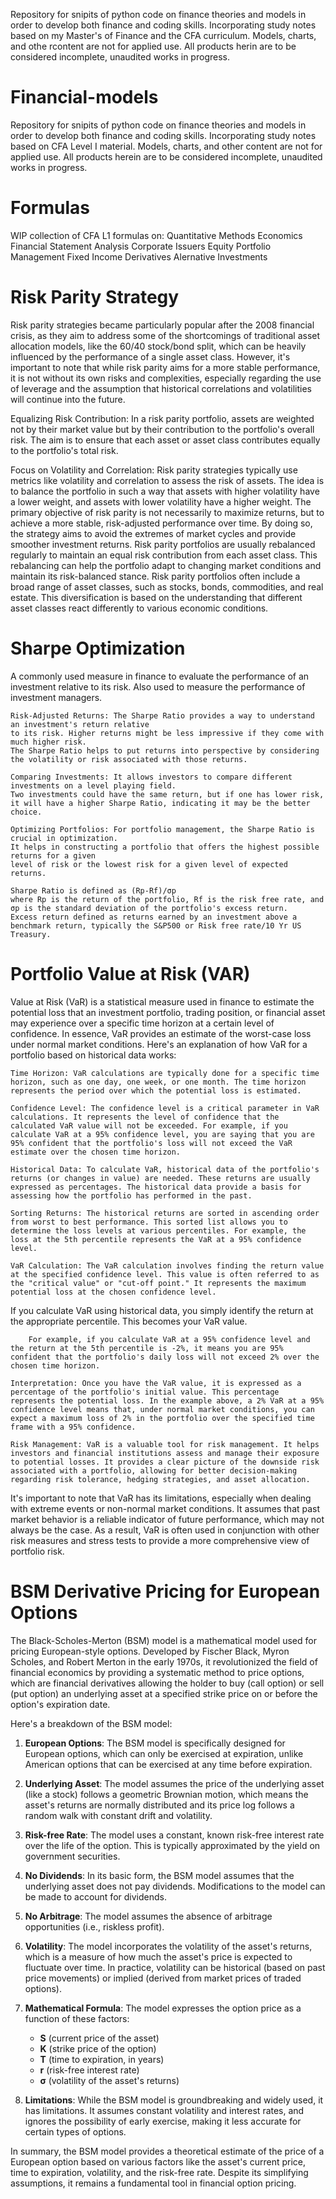 Repository for snipits of python code on finance theories and models in order to develop both finance and coding skills. Incorporating study notes based on my Master's of Finance and the CFA curriculum. Models, charts, and othe rcontent are not for applied use. All products herin are to be considered incomplete, unaudited works in progress.  


# Financial-models
Repository for snipits of python code on finance theories and models in order to develop both finance and coding skills. Incorporating study notes based on CFA Level I material.
Models, charts, and other content are not for applied use. All products herein are to be considered incomplete, unaudited works in progress. 
# Formulas
WIP collection of CFA L1 formulas on:
        Quantitative Methods
        Economics 
        Financial Statement Analysis 
        Corporate Issuers 
        Equity 
        Portfolio Management 
        Fixed Income 
        Derivatives 
        Alernative Investments 
        
# Risk Parity Strategy
Risk parity strategies became particularly popular after the 2008 financial crisis, as they aim to address 
some of the shortcomings of traditional asset allocation models, like the 60/40 stock/bond split, which can
be heavily influenced by the performance of a single asset class. However, it's important to note that 
while risk parity aims for a more stable performance, it is not without its own risks and complexities, 
especially regarding the use of leverage and the assumption that historical correlations and volatilities will continue into the future.

Equalizing Risk Contribution: In a risk parity portfolio, assets are weighted not by their market value but by their contribution
to the portfolio's overall risk. The aim is to ensure that each asset or asset class contributes equally to the portfolio's total risk.

Focus on Volatility and Correlation: Risk parity strategies typically use metrics like volatility and correlation to assess the risk of assets. 
The idea is to balance the portfolio in such a way that assets with higher volatility have a lower weight, and assets with lower volatility have a higher weight.
The primary objective of risk parity is not necessarily to maximize returns, but to achieve a more stable, 
risk-adjusted performance over time. By doing so, the strategy aims to avoid the extremes of market cycles and provide smoother investment returns.
Risk parity portfolios are usually rebalanced regularly to maintain an equal risk contribution from each asset class. 
This rebalancing can help the portfolio adapt to changing market conditions and maintain its risk-balanced stance.
Risk parity portfolios often include a broad range of asset classes, such as stocks, bonds, commodities, and real estate. 
This diversification is based on the understanding that different asset classes react differently to various economic conditions.

# Sharpe Optimization 
A commonly used measure in finance to evaluate the performance of an 
investment relative to its risk. Also used to measure the performance of investment managers.

    Risk-Adjusted Returns: The Sharpe Ratio provides a way to understand an investment's return relative 
    to its risk. Higher returns might be less impressive if they come with much higher risk. 
    The Sharpe Ratio helps to put returns into perspective by considering the volatility or risk associated with those returns.

    Comparing Investments: It allows investors to compare different investments on a level playing field. 
    Two investments could have the same return, but if one has lower risk, 
    it will have a higher Sharpe Ratio, indicating it may be the better choice.

    Optimizing Portfolios: For portfolio management, the Sharpe Ratio is crucial in optimization. 
    It helps in constructing a portfolio that offers the highest possible returns for a given 
    level of risk or the lowest risk for a given level of expected returns.

    Sharpe Ratio is defined as (Rp-Rf)/σp 
    where Rp is the return of the portfolio, Rf is the risk free rate, and σp is the standard deviation of the portfolio's excess return.
    Excess return defined as returns earned by an investment above a benchmark return, typically the S&P500 or Risk free rate/10 Yr US Treasury.
    
# Portfolio Value at Risk (VAR)
Value at Risk (VaR) is a statistical measure used in finance to estimate the potential loss that an investment portfolio, trading position, or financial asset may experience over a specific time horizon at a certain level of confidence. In essence, VaR provides an estimate of the worst-case loss under normal market conditions. Here's an explanation of how VaR for a portfolio based on historical data works:

    Time Horizon: VaR calculations are typically done for a specific time horizon, such as one day, one week, or one month. The time horizon represents the period over which the potential loss is estimated.

    Confidence Level: The confidence level is a critical parameter in VaR calculations. It represents the level of confidence that the calculated VaR value will not be exceeded. For example, if you calculate VaR at a 95% confidence level, you are saying that you are 95% confident that the portfolio's loss will not exceed the VaR estimate over the chosen time horizon.

    Historical Data: To calculate VaR, historical data of the portfolio's returns (or changes in value) are needed. These returns are usually expressed as percentages. The historical data provide a basis for assessing how the portfolio has performed in the past.

    Sorting Returns: The historical returns are sorted in ascending order from worst to best performance. This sorted list allows you to determine the loss levels at various percentiles. For example, the loss at the 5th percentile represents the VaR at a 95% confidence level.

    VaR Calculation: The VaR calculation involves finding the return value at the specified confidence level. This value is often referred to as the "critical value" or "cut-off point." It represents the maximum potential loss at the chosen confidence level.

If you calculate VaR using historical data, you simply identify the return at the appropriate percentile. This becomes your VaR value.

        For example, if you calculate VaR at a 95% confidence level and the return at the 5th percentile is -2%, it means you are 95% confident that the portfolio's daily loss will not exceed 2% over the chosen time horizon.

    Interpretation: Once you have the VaR value, it is expressed as a percentage of the portfolio's initial value. This percentage represents the potential loss. In the example above, a 2% VaR at a 95% confidence level means that, under normal market conditions, you can expect a maximum loss of 2% in the portfolio over the specified time frame with a 95% confidence.

    Risk Management: VaR is a valuable tool for risk management. It helps investors and financial institutions assess and manage their exposure to potential losses. It provides a clear picture of the downside risk associated with a portfolio, allowing for better decision-making regarding risk tolerance, hedging strategies, and asset allocation.

It's important to note that VaR has its limitations, especially when dealing with extreme events or non-normal market conditions. It assumes that past market behavior is a reliable indicator of future performance, which may not always be the case. As a result, VaR is often used in conjunction with other risk measures and stress tests to provide a more comprehensive view of portfolio risk.

# BSM Derivative Pricing for European Options

The Black-Scholes-Merton (BSM) model is a mathematical model used for pricing European-style options. Developed by Fischer Black, Myron Scholes, and Robert Merton in the early 1970s, it revolutionized the field of financial economics by providing a systematic method to price options, which are financial derivatives allowing the holder to buy (call option) or sell (put option) an underlying asset at a specified strike price on or before the option's expiration date.

Here's a breakdown of the BSM model:

1. **European Options**: The BSM model is specifically designed for European options, which can only be exercised at expiration, unlike American options that can be exercised at any time before expiration.

2. **Underlying Asset**: The model assumes the price of the underlying asset (like a stock) follows a geometric Brownian motion, which means the asset's returns are normally distributed and its price log follows a random walk with constant drift and volatility.

3. **Risk-free Rate**: The model uses a constant, known risk-free interest rate over the life of the option. This is typically approximated by the yield on government securities.

4. **No Dividends**: In its basic form, the BSM model assumes that the underlying asset does not pay dividends. Modifications to the model can be made to account for dividends.

5. **No Arbitrage**: The model assumes the absence of arbitrage opportunities (i.e., riskless profit).

6. **Volatility**: The model incorporates the volatility of the asset's returns, which is a measure of how much the asset's price is expected to fluctuate over time. In practice, volatility can be historical (based on past price movements) or implied (derived from market prices of traded options).

7. **Mathematical Formula**: The model expresses the option price as a function of these factors:
   - **S** (current price of the asset)
   - **K** (strike price of the option)
   - **T** (time to expiration, in years)
   - **r** (risk-free interest rate)
   - **σ** (volatility of the asset's returns)

8. **Limitations**: While the BSM model is groundbreaking and widely used, it has limitations. It assumes constant volatility and interest rates, and ignores the possibility of early exercise, making it less accurate for certain types of options.

In summary, the BSM model provides a theoretical estimate of the price of a European option based on various factors like the asset's current price, time to expiration, volatility, and the risk-free rate. Despite its simplifying assumptions, it remains a fundamental tool in financial option pricing.
